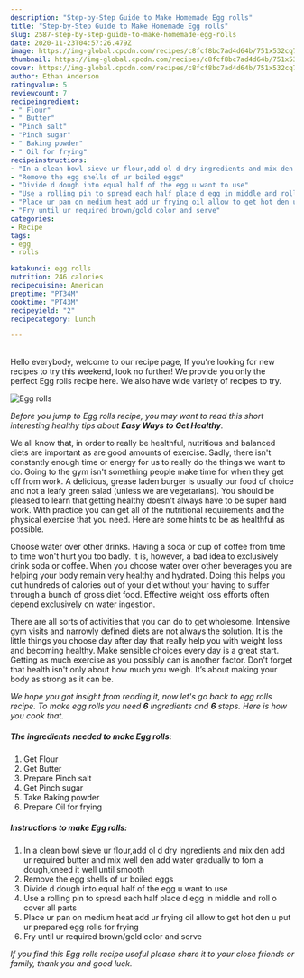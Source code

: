 ```yaml
---
description: "Step-by-Step Guide to Make Homemade Egg rolls"
title: "Step-by-Step Guide to Make Homemade Egg rolls"
slug: 2587-step-by-step-guide-to-make-homemade-egg-rolls
date: 2020-11-23T04:57:26.479Z
image: https://img-global.cpcdn.com/recipes/c8fcf8bc7ad4d64b/751x532cq70/egg-rolls-recipe-main-photo.jpg
thumbnail: https://img-global.cpcdn.com/recipes/c8fcf8bc7ad4d64b/751x532cq70/egg-rolls-recipe-main-photo.jpg
cover: https://img-global.cpcdn.com/recipes/c8fcf8bc7ad4d64b/751x532cq70/egg-rolls-recipe-main-photo.jpg
author: Ethan Anderson
ratingvalue: 5
reviewcount: 7
recipeingredient:
- " Flour"
- " Butter"
- "Pinch salt"
- "Pinch sugar"
- " Baking powder"
- " Oil for frying"
recipeinstructions:
- "In a clean bowl sieve ur flour,add ol d dry ingredients and mix den add ur required butter and mix well den add water gradually to fom a dough,kneed it well until smooth"
- "Remove the egg shells of ur boiled eggs"
- "Divide d dough into equal half of the egg u want to use"
- "Use a rolling pin to spread each half place d egg in middle and roll o cover all parts"
- "Place ur pan on medium heat add ur frying oil allow to get hot den u put ur prepared egg rolls for frying"
- "Fry until ur required brown/gold color and serve"
categories:
- Recipe
tags:
- egg
- rolls

katakunci: egg rolls 
nutrition: 246 calories
recipecuisine: American
preptime: "PT34M"
cooktime: "PT43M"
recipeyield: "2"
recipecategory: Lunch

---
```

<br>
Hello everybody, welcome to our recipe page, If you're looking for new recipes to try this weekend, look no further! We provide you only the perfect Egg rolls recipe here. We also have wide variety of recipes to try.
<br>


![Egg rolls](https://img-global.cpcdn.com/recipes/c8fcf8bc7ad4d64b/751x532cq70/egg-rolls-recipe-main-photo.jpg)

<i>Before you jump to Egg rolls recipe, you may want to read this short interesting healthy tips about <strong>Easy Ways to Get Healthy</strong>.</i>

We all know that, in order to really be healthful, nutritious and balanced diets are important as are good amounts of exercise. Sadly, there isn't constantly enough time or energy for us to really do the things we want to do. Going to the gym isn't something people make time for when they get off from work. A delicious, grease laden burger is usually our food of choice and not a leafy green salad (unless we are vegetarians). You should be pleased to learn that getting healthy doesn't always have to be super hard work. With practice you can get all of the nutritional requirements and the physical exercise that you need. Here are some hints to be as healthful as possible.

Choose water over other drinks. Having a soda or cup of coffee from time to time won't hurt you too badly. It is, however, a bad idea to exclusively drink soda or coffee. When you choose water over other beverages you are helping your body remain very healthy and hydrated. Doing this helps you cut hundreds of calories out of your diet without your having to suffer through a bunch of gross diet food. Effective weight loss efforts often depend exclusively on water ingestion.

There are all sorts of activities that you can do to get wholesome. Intensive gym visits and narrowly defined diets are not always the solution. It is the little things you choose day after day that really help you with weight loss and becoming healthy. Make sensible choices every day is a great start. Getting as much exercise as you possibly can is another factor. Don't forget that health isn't only about how much you weigh. It’s about making your body as strong as it can be. 


<i>We hope you got insight from reading it, now let's go back to egg rolls recipe. To make egg rolls you need <strong>6</strong> ingredients and <strong>6</strong> steps. Here is how you cook that.
</i>

##### The ingredients needed to make Egg rolls:

1. Get  Flour
1. Get  Butter
1. Prepare Pinch salt
1. Get Pinch sugar
1. Take  Baking powder
1. Prepare  Oil for frying


##### Instructions to make Egg rolls:

1. In a clean bowl sieve ur flour,add ol d dry ingredients and mix den add ur required butter and mix well den add water gradually to fom a dough,kneed it well until smooth
1. Remove the egg shells of ur boiled eggs
1. Divide d dough into equal half of the egg u want to use
1. Use a rolling pin to spread each half place d egg in middle and roll o cover all parts
1. Place ur pan on medium heat add ur frying oil allow to get hot den u put ur prepared egg rolls for frying
1. Fry until ur required brown/gold color and serve


<i>If you find this Egg rolls recipe useful please share it to your close friends or family, thank you and good luck.</i>
